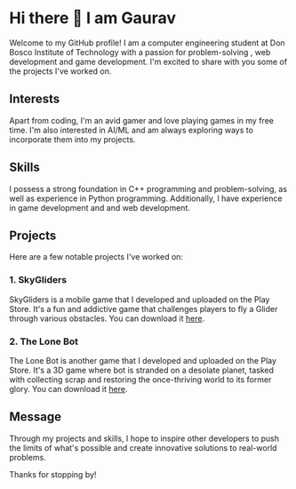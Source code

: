 # Hi there 👋  I am Gaurav

Welcome to my GitHub profile! I am a computer engineering student at Don Bosco Institute of Technology with a passion for problem-solving , web development and game development. I'm excited to share with you some of the projects I've worked on.

## Interests
Apart from coding, I'm an avid gamer and love playing games in my free time. I'm also interested in AI/ML and am always exploring ways to incorporate them into my projects.

## Skills
I possess a strong foundation in C++ programming and problem-solving, as well as experience in Python programming. Additionally, I have experience in game development and and web development.

## Projects
Here are a few notable projects I've worked on:

### 1. SkyGliders
SkyGliders is a mobile game that I developed and uploaded on the Play Store. It's a fun and addictive game that challenges players to fly a Glider through various obstacles. You can download it [here](https://play.google.com/store/apps/details?id=com.Teknack.SkyGliders&hl=en_US&gl=US).

### 2. The Lone Bot
The Lone Bot is another game that I developed and uploaded on the Play Store. It's a 3D game where bot is stranded on a desolate planet, tasked with collecting scrap and restoring the once-thriving world to its former glory. You can download it [here](https://play.google.com/store/search?q=The%20Lone%20Bot&c=apps&hl=en_US&gl=US).

## Message
Through my projects and skills, I hope to inspire other developers to push the limits of what's possible and create innovative solutions to real-world problems.

Thanks for stopping by!

